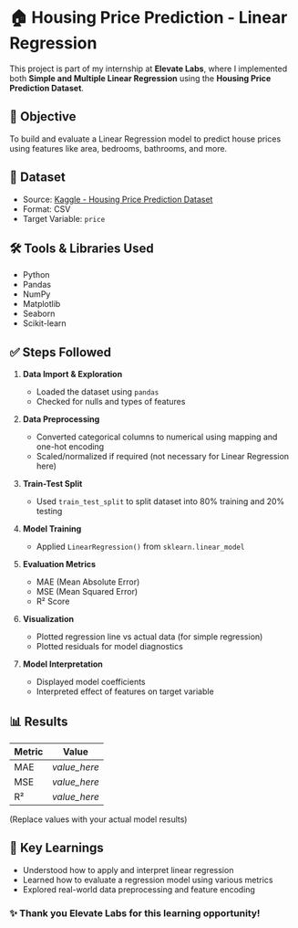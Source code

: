 # 🏠 Housing Price Prediction - Linear Regression

This project is part of my internship at **Elevate Labs**, where I implemented both **Simple and Multiple Linear Regression** using the **Housing Price Prediction Dataset**.

## 📌 Objective
To build and evaluate a Linear Regression model to predict house prices using features like area, bedrooms, bathrooms, and more.

## 📁 Dataset
- Source: [Kaggle - Housing Price Prediction Dataset](https://www.kaggle.com/datasets/harishkumardatalab/housing-price-prediction)
- Format: CSV
- Target Variable: `price`

## 🛠️ Tools & Libraries Used
- Python
- Pandas
- NumPy
- Matplotlib
- Seaborn
- Scikit-learn

## ✅ Steps Followed

1. **Data Import & Exploration**
   - Loaded the dataset using `pandas`
   - Checked for nulls and types of features

2. **Data Preprocessing**
   - Converted categorical columns to numerical using mapping and one-hot encoding
   - Scaled/normalized if required (not necessary for Linear Regression here)

3. **Train-Test Split**
   - Used `train_test_split` to split dataset into 80% training and 20% testing

4. **Model Training**
   - Applied `LinearRegression()` from `sklearn.linear_model`

5. **Evaluation Metrics**
   - MAE (Mean Absolute Error)
   - MSE (Mean Squared Error)
   - R² Score

6. **Visualization**
   - Plotted regression line vs actual data (for simple regression)
   - Plotted residuals for model diagnostics

7. **Model Interpretation**
   - Displayed model coefficients
   - Interpreted effect of features on target variable

## 📊 Results

| Metric | Value |
|--------|-------|
| MAE    | *value_here* |
| MSE    | *value_here* |
| R²     | *value_here* |

(Replace values with your actual model results)

## 📌 Key Learnings
- Understood how to apply and interpret linear regression
- Learned how to evaluate a regression model using various metrics
- Explored real-world data preprocessing and feature encoding




### ✨ Thank you Elevate Labs for this learning opportunity!

